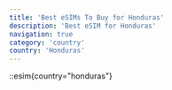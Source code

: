 ```yaml
---
title: 'Best eSIMs To Buy for Honduras'
description: 'Best eSIM for Honduras'
navigation: true
category: 'country'
country: 'Honduras'
---
```


::esim{country="honduras"}
